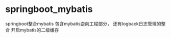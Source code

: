 # springboot_mybatis
springboot整合mybatis
包含mybatis逆向工程部分，
还有logback日志管理的整合
开启mybatis的二级缓存

</cache>
